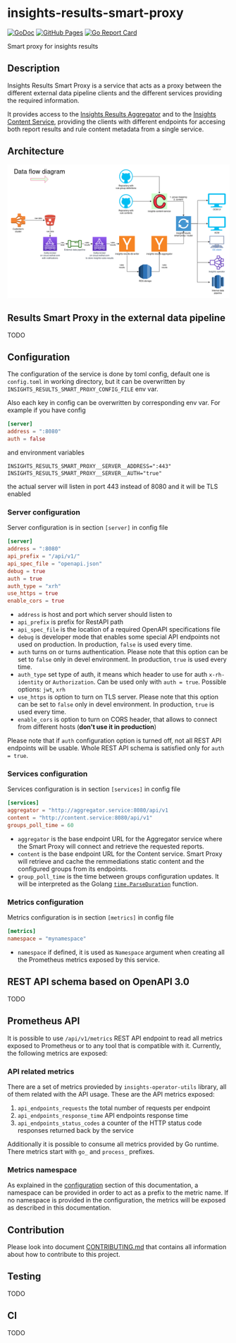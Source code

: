 # insights-results-smart-proxy

[![GoDoc](https://godoc.org/github.com/RedHatInsights/insights-results-smart-proxy?status.svg)](https://godoc.org/github.com/RedHatInsights/insights-results-smart-proxy)
[![GitHub Pages](https://img.shields.io/badge/%20-GitHub%20Pages-informational)](https://redhatinsights.github.io/insights-results-smart-proxy/)
[![Go Report Card](https://goreportcard.com/badge/github.com/RedHatInsights/insights-results-smart-proxy)](https://goreportcard.com/report/github.com/RedHatInsights/insights-results-smart-proxy)

Smart proxy for insights results

## Description

Insights Results Smart Proxy is a service that acts as a proxy between the different external
data pipeline clients and the different services providing the required information.

It provides access to the [Insights Results Aggregator](https://github.com/RedHatInsights/insights-results-aggregator)
and to the [Insights Content Service](https://github.com/RedHatInsights/insights-content-service),
providing the clients with different endpoints for accesing both report results and rule content metadata
from a single service.

## Architecture

![external-data-pipeline-arch](docs/Smart%20proxy%20architecture.png "External Data Pipeline Architecture")

## Results Smart Proxy in the external data pipeline

TODO

## Configuration

The configuration of the service is done by toml config, default one is `config.toml` in working directory,
but it can be overwritten by `INSIGHTS_RESULTS_SMART_PROXY_CONFIG_FILE` env var.

Also each key in config can be overwritten by corresponding env var. For example if you have config

```toml
[server]
address = ":8080"
auth = false
```

and environment variables

```shell
INSIGHTS_RESULTS_SMART_PROXY__SERVER__ADDRESS=":443"
INSIGHTS_RESULTS_SMART_PROXY__SERVER__AUTH="true"
```

the actual server will listen in port 443 instead of 8080 and it will be TLS enabled

### Server configuration

Server configuration is in section `[server]` in config file

```toml
[server]
address = ":8080"
api_prefix = "/api/v1/"
api_spec_file = "openapi.json"
debug = true
auth = true
auth_type = "xrh"
use_https = true
enable_cors = true
```

* `address` is host and port which server should listen to
* `api_prefix` is prefix for RestAPI path
* `api_spec_file` is the location of a required OpenAPI specifications file
* `debug` is developer mode that enables some special API endpoints not used on production. In
production, `false` is used every time.
* `auth` turns on or turns authentication. Please note that this option can be set to `false` only
in devel environment. In production, `true` is used every time.
* `auth_type` set type of auth, it means which header to use for auth `x-rh-identity` or
`Authorization`. Can be used only with `auth = true`. Possible options: `jwt`, `xrh`
* `use_https` is option to turn on TLS server. Please note that this option can be set to `false`
only in devel environment. In production, `true` is used every time.
* `enable_cors` is option to turn on CORS header, that allows to connect from different hosts
(**don't use it in production**)

Please note that if `auth` configuration option is turned off, not all REST API endpoints will be
usable. Whole REST API schema is satisfied only for `auth = true`.

### Services configuration

Services configuration is in section `[services]` in config file

```toml
[services]
aggregator = "http://aggregator.service:8080/api/v1
content = "http://content.service:8080/api/v1"
groups_poll_time = 60
```

* `aggregator` is the base endpoint URL for the Aggregator service where the Smart Proxy will connect and
retrieve the requested reports.
* `content` is the base endpoint URL for the Content service. Smart Proxy will retrieve and cache the
remmediations static content and the configured groups from its endpoints.
* `group_poll_time` is the time between groups configuration updates. It will be interpreted as the Golang
[`time.ParseDuration`](https://golang.org/pkg/time/#ParseDuration) function.

### Metrics configuration

Metrics configuration is in section `[metrics]` in config file

```toml
[metrics]
namespace = "mynamespace"
```

* `namespace` if defined, it is used as `Namespace` argument when creating all
  the Prometheus metrics exposed by this service.

## REST API schema based on OpenAPI 3.0

TODO

## Prometheus API

It is possible to use `/api/v1/metrics` REST API endpoint to read all metrics exposed to Prometheus
or to any tool that is compatible with it.
Currently, the following metrics are exposed:

### API related metrics

There are a set of metrics provieded by `insights-operator-utils` library, all
of them related with the API usage. These are the API metrics exposed:

1. `api_endpoints_requests` the total number of requests per endpoint
1. `api_endpoints_response_time` API endpoints response time
1. `api_endpoints_status_codes` a counter of the HTTP status code responses
   returned back by the service

Additionally it is possible to consume all metrics provided by Go runtime. There metrics start with
`go_` and `process_` prefixes.

### Metrics namespace

As explained in the [configuration](./configuration) section of this
documentation, a namespace can be provided in order to act as a prefix to the
metric name. If no namespace is provided in the configuration, the metrics will
be exposed as described in this documentation.


## Contribution

Please look into document [CONTRIBUTING.md](CONTRIBUTING.md) that contains all information about how to
contribute to this project.

## Testing

TODO

## CI

TODO

